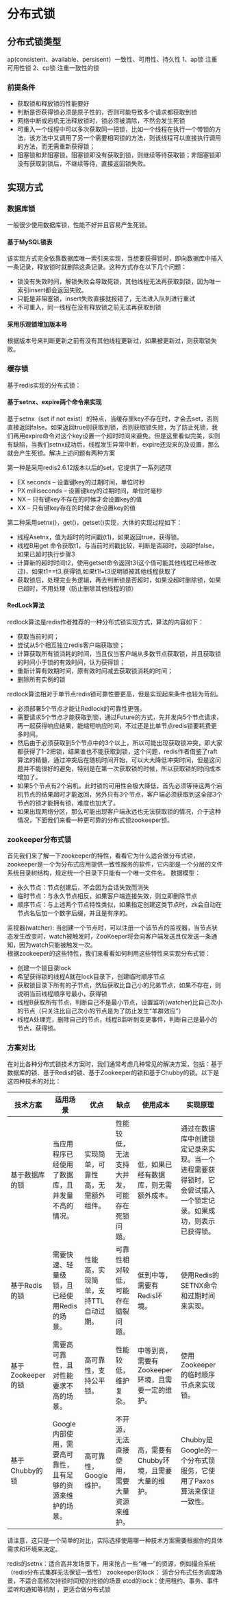 # 分布式锁

## 分布式锁类型

ap(consistent、available、persisent）一致性、可用性、持久性
1、ap锁 注重可用性锁
2、cp锁 注重一致性的锁

### 前提条件

- 获取锁和释放锁的性能要好
- 判断是否获得锁必须是原子性的，否则可能导致多个请求都获取到锁
- 网络中断或宕机无法释放锁时，锁必须被清除，不然会发生死锁
- 可重入一个线程中可以多次获取同一把锁，比如一个线程在执行一个带锁的方法，该方法中又调用了另一个需要相同锁的方法，则该线程可以直接执行调用的方法，而无需重新获得锁；
- 阻塞锁和非阻塞锁，阻塞锁即没有获取到锁，则继续等待获取锁；非阻塞锁即没有获取到锁后，不继续等待，直接返回锁失败。

## 实现方式

### 数据库锁

一般很少使用数据库锁，性能不好并且容易产生死锁。

#### 基于MySQL锁表

该实现方式完全依靠数据库唯一索引来实现，当想要获得锁时，即向数据库中插入一条记录，释放锁时就删除这条记录。这种方式存在以下几个问题：

- 锁没有失效时间，解锁失败会导致死锁，其他线程无法再获取到锁，因为唯一索引insert都会返回失败。
- 只能是非阻塞锁，insert失败直接就报错了，无法进入队列进行重试
- 不可重入，同一线程在没有释放锁之前无法再获取到锁

#### 采用乐观锁增加版本号

根据版本号来判断更新之前有没有其他线程更新过，如果被更新过，则获取锁失败。

### 缓存锁

基于redis实现的分布式锁：

#### 基于setnx、expire两个命令来实现

基于setnx（set if not exist）的特点，当缓存里key不存在时，才会去set，否则直接返回false。如果返回true则获取到锁，否则获取锁失败，为了防止死锁，我们再用expire命令对这个key设置一个超时时间来避免。但是这里看似完美，实则有缺陷，当我们setnx成功后，线程发生异常中断，expire还没来的及设置，那么就会产生死锁。解决上述问题有两种方案

第一种是采用redis2.6.12版本以后的set，它提供了一系列选项

- EX seconds – 设置键key的过期时间，单位时秒
- PX milliseconds – 设置键key的过期时间，单位时毫秒
- NX – 只有键key不存在的时候才会设置key的值
- XX – 只有键key存在的时候才会设置key的值

第二种采用setnx()，get()，getset()实现，大体的实现过程如下：

- 线程Asetnx，值为超时的时间戳(t1)，如果返回true，获得锁。
- 线程B用get 命令获取t1，与当前时间戳比较，判断是否超时，没超时false，如果已超时执行步骤3
- 计算新的超时时间t2，使用getset命令返回t3(这个值可能其他线程已经修改过)，如果t1==t3,获得锁,如果t1!=t3说明锁被其他线程获取了
- 获取锁后，处理完业务逻辑，再去判断锁是否超时，如果没超时删除锁，如果已超时，不用处理（防止删除其他线程的锁）

#### RedLock算法

redlock算法是redis作者推荐的一种分布式锁实现方式，算法的内容如下：

- 获取当前时间；
- 尝试从5个相互独立redis客户端获取锁；
- 计算获取所有锁消耗的时间，当且仅当客户端从多数节点获取锁，并且获取锁的时间小于锁的有效时间，认为获得锁；
- 重新计算有效期时间，原有效时间减去获取锁消耗的时间；
- 删除所有实例的锁

redlock算法相对于单节点redis锁可靠性要更高，但是实现起来条件也较为苛刻。

- 必须部署5个节点才能让Redlock的可靠性更强。
- 需要请求5个节点才能获取到锁，通过Future的方式，先并发向5个节点请求，再一起获得响应结果，能缩短响应时间，不过还是比单节点redis锁要耗费更多时间。
- 然后由于必须获取到5个节点中的3个以上，所以可能出现获取锁冲突，即大家都获得了1-2把锁，结果谁也不能获取到锁，这个问题，redis作者借鉴了raft算法的精髓，通过冲突后在随机时间开始，可以大大降低冲突时间，但是这问题并不能很好的避免，特别是在第一次获取锁的时候，所以获取锁的时间成本增加了。
- 如果5个节点有2个宕机，此时锁的可用性会极大降低，首先必须等待这两个宕机节点的结果超时才能返回，另外只有3个节点，客户端必须获取到这全部3个节点的锁才能拥有锁，难度也加大了。
- 如果出现网络分区，那么可能出现客户端永远也无法获取锁的情况，介于这种情况，下面我们来看一种更可靠的分布式锁zookeeper锁。

### zookeeper分布式锁

首先我们来了解一下zookeeper的特性，看看它为什么适合做分布式锁，zookeeper是一个为分布式应用提供一致性服务的软件，它内部是一个分层的文件系统目录树结构，规定统一个目录下只能有一个唯一文件名。
数据模型：

- 永久节点：节点创建后，不会因为会话失效而消失
- 临时节点：与永久节点相反，如果客户端连接失效，则立即删除节点
- 顺序节点：与上述两个节点特性类似，如果指定创建这类节点时，zk会自动在节点名后加一个数字后缀，并且是有序的。

监视器(watcher): 当创建一个节点时，可以注册一个该节点的监视器，当节点状态发生改变时，watch被触发时，ZooKeeper将会向客户端发送且仅发送一条通知，因为watch只能被触发一次。  
根据zookeeper的这些特性，我们来看看如何利用这些特性来实现分布式锁：

- 创建一个锁目录lock
- 希望获得锁的线程A就在lock目录下，创建临时顺序节点
- 获取锁目录下所有的子节点，然后获取比自己小的兄弟节点，如果不存在，则说明当前线程顺序号最小，获得锁
- 线程B获取所有节点，判断自己不是最小节点，设置监听(watcher)比自己次小的节点（只关注比自己次小的节点是为了防止发生“羊群效应”）
- 线程A处理完，删除自己的节点，线程B监听到变更事件，判断自己是最小的节点，获得锁。

### 方案对比

在对比各种分布式锁技术方案时，我们通常考虑几种常见的解决方案，包括：基于数据库的锁、基于Redis的锁、基于Zookeeper的锁和基于Chubby的锁。以下是这四种技术的对比：

| 技术方案          | 适用场景                                                   | 优点                                | 缺点                                         | 使用成本                                          | 实现原理                                                                                                       |
| ----------------- | ---------------------------------------------------------- | ----------------------------------- | -------------------------------------------- | ------------------------------------------------- | -------------------------------------------------------------------------------------------------------------- |
| 基于数据库的锁    | 当应用程序已经使用了数据库，且并发量不高的情况。           | 实现简单，可靠性高，无需额外组件。  | 性能较低，无法支持大并发，可能存在死锁问题。 | 低，如果已经有数据库，则无需额外成本。            | 通过在数据库中创建锁定记录来实现。当一个进程需要获得锁时，它会尝试插入一个锁定记录。如果成功，则表示已获得锁。 |
| 基于Redis的锁     | 需要快速、轻量级锁，且已经使用Redis的场景。                | 性能高，实现简单，支持TTL自动过期。 | 可靠性相对较低，可能存在脑裂问题。           | 低到中等，需要有Redis环境。                       | 使用Redis的SETNX命令和过期时间来实现。                                                                         |
| 基于Zookeeper的锁 | 需要高可靠性，且对性能要求不高的场景。                     | 高可靠性，支持公平锁。              | 性能较低，维护复杂。                         | 中等到高，需要有Zookeeper环境，且需要一定的维护。 | 使用Zookeeper的临时顺序节点来实现锁。                                                                          |
| 基于Chubby的锁    | Google内部使用，需要高可靠性，且有足够的资源来维护的场景。 | 高可靠性，Google维护。              | 不开源，无法直接使用，需要大量资源来维护。   | 高，需要有Chubby环境，且需要大量的维护。          | Chubby是Google的一个分布式锁服务，它使用了Paxos算法来保证一致性。                                              |

请注意，这只是一个简单的对比，实际选择使用哪一种技术方案需要根据你的具体需求和环境来决定。

redis的setnx：适合高并发场景下，用来抢占一些“唯一”的资源，例如撮合系统（redis分布式集群无法保证一致性）
zookeeper的lock： 适合分布式任务调度场景，不适合高频次持锁时间短的抢锁的场景
etcd的lock：使用租约、事务、事件监听和通知等机制 ，更适合做分布式锁